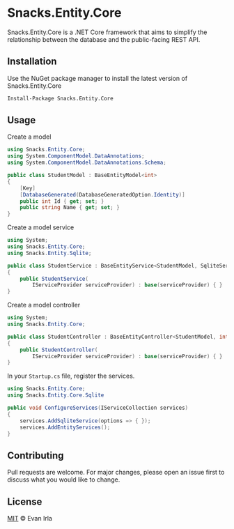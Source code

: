 # Snacks.Entity.Core
Snacks.Entity.Core is a .NET Core framework that aims to simplify the relationship between the database and the public-facing REST API.

## Installation
Use the NuGet package manager to install the latest version of Snacks.Entity.Core

```bash
Install-Package Snacks.Entity.Core
```

## Usage
Create a model
```csharp
using Snacks.Entity.Core;
using System.ComponentModel.DataAnnotations;
using System.ComponentModel.DataAnnotations.Schema;

public class StudentModel : BaseEntityModel<int>
{
    [Key]
    [DatabaseGenerated(DatabaseGeneratedOption.Identity)]
    public int Id { get; set; }
    public string Name { get; set; }
}
```
Create a model service
```csharp
using System;
using Snacks.Entity.Core;
using Snacks.Entity.Sqlite;

public class StudentService : BaseEntityService<StudentModel, SqliteService>
{
    public StudentService(
        IServiceProvider serviceProvider) : base(serviceProvider) { }
}
```
Create a model controller
```csharp
using System;
using Snacks.Entity.Core;

public class StudentController : BaseEntityController<StudentModel, int>
{
    public StudentController(
        IServiceProvider serviceProvider) : base(serviceProvider) { }
}
```
In your `Startup.cs` file, register the services.
```csharp
using Snacks.Entity.Core;
using Snacks.Entity.Core.Sqlite

public void ConfigureServices(IServiceCollection services)
{
    services.AddSqliteService(options => { });
    services.AddEntityServices();
}
```

## Contributing
Pull requests are welcome. For major changes, please open an issue first to discuss what you would like to change.

## License
[MIT](https://choosealicense.com/licenses/mit/) © Evan Irla
